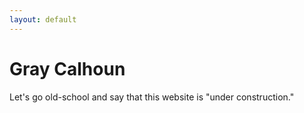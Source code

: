 ```yaml
---
layout: default
---
```


Gray Calhoun
============

Let's go old-school and say that this website is "under construction."